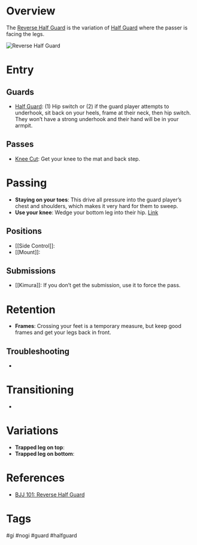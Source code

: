 # Overview
The <u>Reverse Half Guard</u> is the variation of [Half Guard](obsidian://open?vault=Obsidian-BJJ-Notes&file=Guards%2FHalf%20Guard) where the passer is facing the legs.

![Reverse Half Guard](https://evolve-mma.com/wp-content/uploads/2023/08/reverse-half-guard-edited.jpg)
# Entry
## Guards
- [Half Guard](obsidian://open?vault=Obsidian-BJJ-Notes&file=Guards%2FHalf%20Guard): (1) Hip switch or (2) if the guard player attempts to underhook, sit back on your heels, frame at their neck, then hip switch. They won’t have a strong underhook and their hand will be in your armpit.
## Passes
- [Knee Cut](obsidian://open?vault=Obsidian-BJJ-Notes&file=Guard%20Passes%2FKnee%20Cut): Get your knee to the mat and back step.
# Passing
- **Staying on your toes**: This drive all pressure into the guard player’s chest and shoulders, which makes it very hard for them to sweep.
- **Use your knee**: Wedge your bottom leg into their hip. [Link](https://www.youtube.com/shorts/h15KxpW-fBA)
## Positions
- [[Side Control]]:
- [[Mount]]:
## Submissions
- [[Kimura]]: If you don’t get the submission, use it to force the pass.
# Retention
- **Frames**: Crossing your feet is a temporary measure, but keep good frames and get your legs back in front.
## Troubleshooting
- 
# Transitioning
- 
# Variations
- **Trapped leg on top**:
- **Trapped leg on bottom**:
# References
- [BJJ 101: Reverse Half Guard](https://evolve-mma.com/blog/bjj-101-reverse-half-guard/)
# Tags
#gi #nogi #guard #halfguard